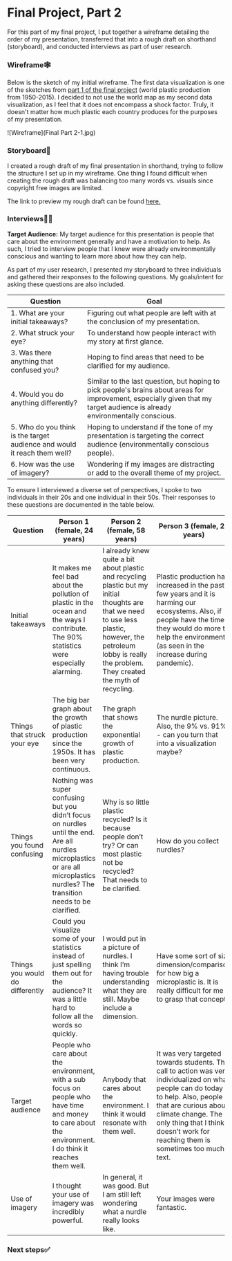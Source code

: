 # Final Project, Part 2
For this part of my final project, I put together a wireframe detailing the order of my presentation, transferred that into a rough draft on shorthand (storyboard), and conducted interviews as part of user research. 

### Wireframe🕸️
Below is the sketch of my initial wireframe. The first data visualization is one of the sketches from [part 1 of the final project](https://megan0422.github.io/Megan-Hussey-Portfolio/finalproject1) (world plastic production from 1950-2015). I decided to not use the world map as my second data visualization, as I feel that it does not encompass a shock factor. Truly, it doesn't matter how much plastic each country produces for the purposes of my presentation. 

![Wireframe](Final Part 2-1.jpg)

### Storyboard📖
I created a rough draft of my final presentation in shorthand, trying to follow the structure I set up in my wireframe. One thing I found difficult when creating the rough draft was balancing too many words vs. visuals since copyright free images are limited. 

The link to preview my rough draft can be found [here.](https://preview.shorthand.com/O5jAUoDFg29IZwQh)

### Interviews👩‍💻
**Target Audience:**
My target audience for this presentation is people that care about the environment generally and have a motivation to help. As such, I tried to interview people that I knew were already environmentally conscious and wanting to learn more about how they can help. 

As part of my user research, I presented my storyboard to three individuals and gathered their responses to the following questions. My goals/intent for asking these questions are also included. 

| Question | Goal |
| ----------- | ----------- |
| 1. What are your initial takeaways? | Figuring out what people are left with at the conclusion of my presentation. |
| 2.	What struck your eye? | To understand how people interact with my story at first glance. |
| 3.	Was there anything that confused you? | Hoping to find areas that need to be clarified for my audience. |
| 4.	Would you do anything differently? | Similar to the last question, but hoping to pick people's brains about areas for improvement, especially given that my target audience is already environmentally conscious. |
| 5.	Who do you think is the target audience and would it reach them well? | Hoping to understand if the tone of my presentation is targeting the correct audience (environmentally conscious people). |
| 6.	How was the use of imagery? | Wondering if my images are distracting or add to the overall theme of my project. | 

To ensure I interviewed a diverse set of perspectives, I spoke to two individuals in their 20s and one individual in their 50s. Their responses to these questions are documented in the table below. 

| Question | Person 1 (female, 24 years) | Person 2 (female, 58 years) | Person 3 (female, 26 years)
| --- | ----------- | ----------- | ----------- |
| Initial takeaways | It makes me feel bad about the pollution of plastic in the ocean and the ways I contribute. The 90% statistics were especially alarming. | I already knew quite a bit about plastic and recycling plastic but my initial thoughts are that we need to use less plastic, however, the petroleum lobby is really the problem. They created the myth of recycling. | Plastic production has increased in the past few years and it is harming our ecosystems. Also, if people have the time they would do more to help the environment (as seen in the increase during pandemic). |
| Things that struck your eye | The big bar graph about the growth of plastic production since the 1950s. It has been very continuous. | The graph that shows the exponential growth of plastic production. | The nurdle picture. Also, the 9% vs. 91% - can you turn that into a visualization maybe? |
| Things you found confusing | Nothing was super confusing but you didn’t focus on nurdles until the end. Are all nurdles microplastics or are all microplastics nurdles? The transition needs to be clarified. | Why is so little plastic recycled? Is it because people don’t try? Or can most plastic not be recycled? That needs to be clarified. | How do you collect nurdles? |
| Things you would do differently | Could you visualize some of your statistics instead of just spelling them out for the audience? It was a little hard to follow all the words so quickly. | I would put in a picture of nurdles. I think I’m having trouble understanding what they are still. Maybe include a dimension. | Have some sort of size dimension/comparison for how big a microplastic is. It is really difficult for me to grasp that concept. | 
| Target audience | People who care about the environment, with a sub focus on people who have time and money to care about the environment. I do think it reaches them well. | Anybody that cares about the environment. I think it would resonate with them well. | It was very targeted towards students. The call to action was very individualized on what people can do today to help. Also, people that are curious about climate change. The only thing that I think doesn’t work for reaching them is sometimes too much text. |
| Use of imagery | I thought your use of imagery was incredibly powerful. | In general, it was good. But I am still left wondering what a nurdle really looks like. | Your images were fantastic. |

### Next steps✅
